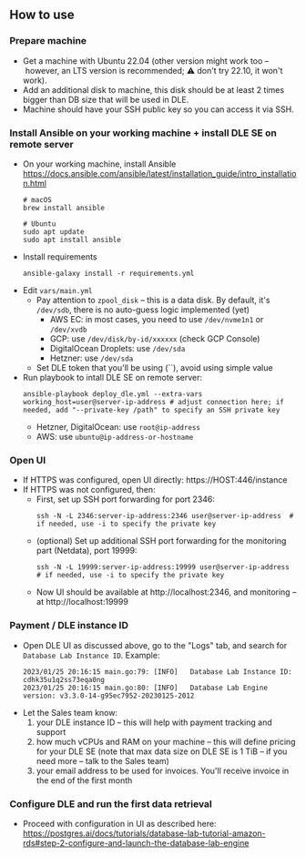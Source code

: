 ## How to use

### Prepare machine
- Get a machine with Ubuntu 22.04 (other version might work too – however, an LTS version is recommended; :warning: don't try 22.10, it won't work).
- Add an additional disk to machine, this disk should be at least 2 times bigger than DB size that will be used in DLE.
- Machine should have your SSH public key so you can access it via SSH.

### Install Ansible on your working machine + install DLE SE on remote server
- On your working machine, install Ansible https://docs.ansible.com/ansible/latest/installation_guide/intro_installation.html
    ```shell
    # macOS
    brew install ansible
    
    # Ubuntu
    sudo apt update
    sudo apt install ansible
    ```
- Install requirements 
    ```shell
    ansible-galaxy install -r requirements.yml
    ```
- Edit `vars/main.yml`
   - Pay attention to `zpool_disk` – this is a data disk. By default, it's `/dev/sdb`, there is no auto-guess logic implemented (yet)
       - AWS EC: in most cases, you need to use `/dev/nvme1n1` or `/dev/xvdb`
       - GCP: use `/dev/disk/by-id/xxxxxx` (check GCP Console)
       - DigitalOcean Droplets: use `/dev/sda`
       - Hetzner: use `/dev/sda`
   - Set DLE token that you'll be using (``), avoid using simple value
- Run playbook to intall DLE SE on remote server:
    ```shell
    ansible-playbook deploy_dle.yml --extra-vars working_host=user@server-ip-address # adjust connection here; if needed, add "--private-key /path" to specify an SSH private key
    ```
    - Hetzner, DigitalOcean: use `root@ip-address`
    - AWS: use `ubuntu@ip-address-or-hostname`

### Open UI
- If HTTPS was configured, open UI directly: https://HOST:446/instance
- If HTTPS was not configured, then:
    - First, set up SSH port forwarding for port 2346:
        ```shell
        ssh -N -L 2346:server-ip-address:2346 user@server-ip-address  # if needed, use -i to specify the private key
        ```
    - (optional) Set up additional SSH port forwarding for the monitoring part (Netdata), port 19999:
        ```shell
        ssh -N -L 19999:server-ip-address:19999 user@server-ip-address # if needed, use -i to specify the private key
        ```
    - Now UI should be available at http://localhost:2346, and monitoring – at http://localhost:19999

### Payment / DLE instance ID
- Open DLE UI as discussed above, go to the "Logs" tab, and search for `Database Lab Instance ID`. Example:
    ```
    2023/01/25 20:16:15 main.go:79: [INFO]   Database Lab Instance ID: cdhk35u1q2ss73eqa0ng
    2023/01/25 20:16:15 main.go:80: [INFO]   Database Lab Engine version: v3.3.0-14-g95ec7952-20230125-2012
- Let the Sales team know:
    1. your DLE instance ID – this will help with payment tracking and support
    2. how much vCPUs and RAM on your machine – this will define pricing for your DLE SE (note that max data size on DLE SE is 1 TiB – if you need more – talk to the Sales team)
    3. your email address to be used for invoices. You'll receive invoice in the end of the first month

### Configure DLE and run the first data retrieval
- Proceed with configuration in UI as described here: https://postgres.ai/docs/tutorials/database-lab-tutorial-amazon-rds#step-2-configure-and-launch-the-database-lab-engine

